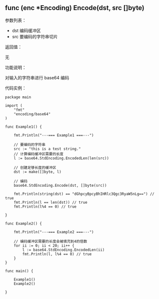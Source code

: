 ## func (enc *Encoding) Encode(dst, src []byte)

参数列表：

- dst 编码缓冲区
- src 要编码的字符串切片

返回值：

无

功能说明：

对输入的字符串进行 base64 编码

代码实例：

    package main

    import (
        "fmt"
        "encoding/base64"
    )

    func Example1() {

        fmt.Println("---=== Example1 ===---")

        // 要编码的字符串
        src := "this is a test string."
        // 计算编码缓冲区需要的长度
        l := base64.StdEncoding.EncodedLen(len(src))

        // 创建足够长度的缓冲区
        dst := make([]byte, l)

        // 编码
        base64.StdEncoding.Encode(dst, []byte(src))

        fmt.Println(string(dst) == "dGhpcyBpcyBhIHRlc3Qgc3RyaW5nLg==") // true
        fmt.Println(l == len(dst)) // true
        fmt.Println(l%4 == 0) // true

    }

    func Example2() {

        fmt.Println("---=== Example2 ===---")

        // 编码缓冲区需要的长度会被填充到4的倍数
        for ii := 0; ii < 20; ii++ {
            l := base64.StdEncoding.EncodedLen(ii)
            fmt.Println(l, l%4 == 0) // true
        }
    }

    func main() {

        Example1()
        Example2()

    }
